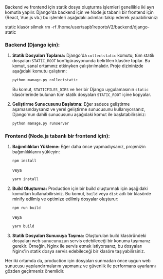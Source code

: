 Backend ve frontend için statik dosya oluşturma işlemleri genellikle iki ayrı komutla yapılır. Django'da backend için ve Node.js tabanlı bir frontend için (React, Vue.js vb.) bu işlemleri aşağıdaki adımları takip ederek yapabilirsiniz:

static klasör silmek
rm -rf /home/user/sapb1reportsV2/backend/django-static


### Backend (Django için):

1. **Statik Dosyaları Toplama:**
   Django'da `collectstatic` komutu, tüm statik dosyaları `STATIC_ROOT` konfigürasyonunda belirtilen klasöre toplar. Bu komut, sanal ortamınız etkinyken çalıştırılmalıdır. Proje dizininizde aşağıdaki komutu çalıştırın:

   ```bash
   python manage.py collectstatic
   ```
   Bu komut, `STATICFILES_DIRS` ve her bir Django uygulamasının `static` klasörlerinde bulunan tüm statik dosyaları `STATIC_ROOT` içine kopyalar.

2. **Geliştirme Sunucusunu Başlatma:**
   Eğer sadece geliştirme aşamasındaysanız ve yerel geliştirme sunucusunu kullanıyorsanız, Django'nun dahili sunucusunu aşağıdaki komut ile başlatabilirsiniz:

   ```bash
   python manage.py runserver
   ```

### Frontend (Node.js tabanlı bir frontend için):

1. **Bağımlılıkları Yükleme:**
   Eğer daha önce yapmadıysanız, projenizin bağımlılıklarını yükleyin:

   ```bash
   npm install
   ```
   veya
   ```bash
   yarn install
   ```

2. **Build Oluşturma:**
   Production için bir build oluşturmak için aşağıdaki komutları kullanabilirsiniz. Bu komut, `build` veya `dist` adlı bir klasörde minify edilmiş ve optimize edilmiş dosyalar oluşturur:

   ```bash
   npm run build
   ```
   veya
   ```bash
   yarn build
   ```

3. **Statik Dosyaları Sunucuya Taşıma:**
   Oluşturulan build klasöründeki dosyaları web sunucunuzun servis edebileceği bir konuma taşımanız 
   gerekir. Örneğin, Nginx ile servis etmek istiyorsanız, bu dosyaları Nginx'in statik dosya servis 
   edebileceği bir klasöre taşıyabilirsiniz.

Her iki ortamda da, production için dosyaları sunmadan önce uygun web sunucusu yapılandırmalarını 
yapmanız ve güvenlik ile performans ayarlarını gözden geçirmeniz önemlidir.